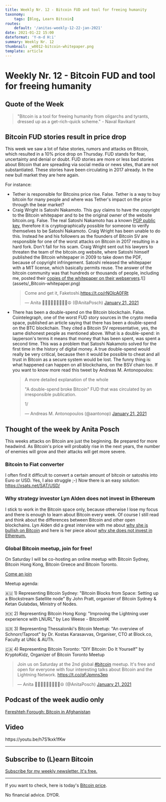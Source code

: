 ```yaml
---
title: Weekly Nr. 12 - Bitcoin FUD and tool for freeing humanity
taxonomy:
    tags: [Blog, Learn Bitcoin]
routes:
    default: '/anitas-weekly-12-22-jan-2021'
date: 2021-01-22 15:00
dateformat: 'Y-m-d H:i'
summary: Weekly Nr. 12
thumbnail: _w0012-bitcoin-whitepaper.png
template: article
---
```


# Weekly Nr. 12 - Bitcoin FUD and tool for freeing humanity

<h2>Quote of the Week</h2>
<blockquote>"Bitcoin is a tool for freeing humanity from oligarchs and tyrants, dressed up as a get-rich-quick scheme." - Naval Ravikant</blockquote>

<h2>Bitcoin FUD stories result in price drop</h2>
This week we saw a lot of false stories, rumors and attacks on Bitcoin, which resulted in a 10% price drop on Thursday. FUD stands for fear, uncertainty and denial or doubt. FUD stories are more or less bad stories about Bitcoin that are spreading via social media or news sites, that are not substantiated. These stories have been circulating in 2017 already. In the new bull market they are here again.

For instance:
<ul>
 	<li>Tether is responsible for Bitcoins price rise. False. Tether is a way to buy bitcoin for many people and where was Tether's impact on the price through the bear market?</li>
 	<li>Craig Wright is Satoshi Nakamoto. This guy claims to have the copyright to the Bitcoin whitepaper and to be the original owner of the website bitcoin.org. False. The real Satoshi Nakamoto has a known <a href="//bitcoin.org/satoshinakamoto.asc”" target="”_blank”" rel="noopener">PGP public key</a>, therefore it is cryptographically possible for someone to verify themselves to be Satoshi Nakamoto. Craig Wright has been unable to do this. Instead he and his followers as the founders of Bitcoin SV are responsible for one of the worst attacks on Bitcoin in 2017 resulting in a hard fork. Don't fall for his scam. Craig Wright sent out his lawyers to threaten the team of the bitcoin.org website, where Satoshi himself published the Bitcoin whitepaper in 2009 to take down the PDF, because of copyright infringement. Satoshi released the whitepaper with a MIT license, which basically permits reuse. The answer of the bitcoin community was that hundreds or thousands of people, including me, posted their <a href="https://anitaposch.com/bitcoin-whitepaper.pdf" rel="noopener" target="_blank">copies of the whitepaper on their webservers</a>.![](assets/_Bitcoin-whitepaper.png)
<div class="white-box">
<blockquote class="twitter-tweet"><p lang="en" dir="ltr">Come and get it, Faketoshi.<a href="https://t.co/rNOlcA0FRt">https://t.co/rNOlcA0FRt</a></p>&mdash; Anita ✊🏼🔑🏳️‍🌈🏊🏻🚴‍♂️☮️ (@AnitaPosch) <a href="https://twitter.com/AnitaPosch/status/1352223775484485633?ref_src=twsrc%5Etfw">January 21, 2021</a></blockquote> <script async src="https://platform.twitter.com/widgets.js" charset="utf-8"></script> </div>

 </li>
 	<li>There has been a double-spend on the Bitcoin blockchain. False. Cointelegraph, one of the worst FUD story sources in the crypto media space, published an article saying that there has been a double-spend on the BTC blockchain. They cited a Bitcoin SV representative, yes, the same dishonest people as mentioned above. What is a double-spend: in layperson's terms it means that money that has been spent, was spent a second time. This was a problem that Satoshi Nakamoto solved for the first time in the history of digital money. A true double-spend would really be very critical, because then it would be possible to cheat and all trust in Bitcoin as a secure system would be lost. The funny thing is: what happened can happen on all blockchains, on the BSV chain too. If you want to know more read this tweet by Andreas M. Antonopoulos:
<div class="white-box">
<blockquote class="twitter-tweet">
<p dir="ltr" lang="en">A more detailed explanation of the whole

"A double-spend broke Bitcoin" FUD that was circulated by an irresponsible publication.

1/</p>
— Andreas M. Antonopoulos (@aantonop) <a href="https://twitter.com/aantonop/status/1352258125932371968?ref_src=twsrc%5Etfw">January 21, 2021</a></blockquote>
<script async src="https://platform.twitter.com/widgets.js" charset="utf-8"></script>

</div></li>
</ul>


<h2>Thought of the week by Anita Posch</h2>
<div class="white-box">This weeks attacks on Bitcoin are just the beginning. Be prepared for more headwind. As Bitcoin's price will probably rise in the next years, the number of enemies will grow and their attacks will get more severe.</div>

<h3>Bitcoin to Fiat converter</h3>
I often find it difficult to convert a certain amount of bitcoin or satoshis into Euro or USD. Yes, I also struggle ;-) Now there is an easy solution: <a href="https://xsats.net/SAT/USD/" target="_blank" rel="noopener">https://xsats.net/SAT/USD/</a>
<h3>Why strategy investor Lyn Alden does not invest in Ethereum</h3>
I stick to work in the Bitcoin space only, because otherwise I lose my focus and there is enough to learn about Bitcoin every week. Of course I still read and think about the differences between Bitcoin and other open blockchains. Lyn Alden did a great interview with me about <a href="https://bitcoinundco.com/en/lyn-alden/" target="_blank" rel="noopener">why she is bullish on Bitcoin</a> and here is her piece about <a href="https://www.lynalden.com/ethereum-analysis/" target="_blank" rel="noopener">why she does not invest in Ethereum. </a>
<h3>Global Bitcoin meetup, join for free!</h3>
On Saturday I will be co-hosting an online meetup with Bitcoin Sydney, Bitcoin Hong Kong, Bitcoin Greece and Bitcoin Toronto.

<a href="https://youtu.be/JEiYSenTZnI" target="_blank" rel="noopener">Come an join</a>

Meetup agenda:

🇦🇺 1) Representing Bitcoin Sydney:
"Bitcoin Blocks from Space: Setting up a Blockstream Satellite node"
By John Pratt, organiser of Bitcoin Sydney &amp; Ketan Gulabdas, Ministry of Nodes.

🇭🇰 2) Representing Bitcoin Hong Kong:
"Improving the Lightning user experience with LNURL”
by Leo Weese - BitcoinHK

🇬🇷 3) Representing Thessaloniki's Bitcoin Meetup:
"An overview of Schnorr/Taproot"
by Dr. Kostas Karasavvas, Organiser, CTO at Block.co, Faculty at UNic &amp; AUTh.

🇨🇦 4) Representing Bitcoin Toronto:
"DIY Bitcoin: Do It Yourself"
by KryptoKidz, Organizer of Bitcoin Toronto Meetup
<div class="white-box">
<blockquote class="twitter-tweet">
<p dir="ltr" lang="en">Join us on Saturday at the 2nd global <a href="https://twitter.com/hashtag/bitcoin?src=hash&amp;ref_src=twsrc%5Etfw">#bitcoin</a> meetup. It's free and open for everyone with four interesting talks about Bitcoin and the Lightning Network. <a href="https://t.co/qFJpmns3ep">https://t.co/qFJpmns3ep</a></p>
— Anita ✊🏼🔑🏳️‍🌈🏊🏻🚴‍♂️☮️ (@AnitaPosch) <a href="https://twitter.com/AnitaPosch/status/1352355682184536066?ref_src=twsrc%5Etfw">January 21, 2021</a></blockquote>
<script async src="https://platform.twitter.com/widgets.js" charset="utf-8"></script>
</div>

<h2>Podcast of the week audio only</h2>
<a href="https://bitcoinundco.com/en/fereshteh-forough/" target="_blank" rel="noopener noreferrer">Fereshteh Forough: Bitcoin in Afghanistan</a>
<h2>Video</h2>
https://youtu.be/h7S1kxk1fKw

---
## Subscribe to (L)earn Bitcoin

[Subscribe for my weekly newsletter. It's free.](https://anita.link/weekly)

---

If you want to check, here is today's [Bitcoin price](https://www.coingecko.com/en/coins/bitcoin).

No financial advice. DYOR.